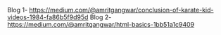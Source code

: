 Blog 1- https://medium.com/@amritgangwar/conclusion-of-karate-kid-videos-1984-fa86b5f9d95d
Blog 2- https://medium.com/@amritgangwar/html-basics-1bb51a1c9409
